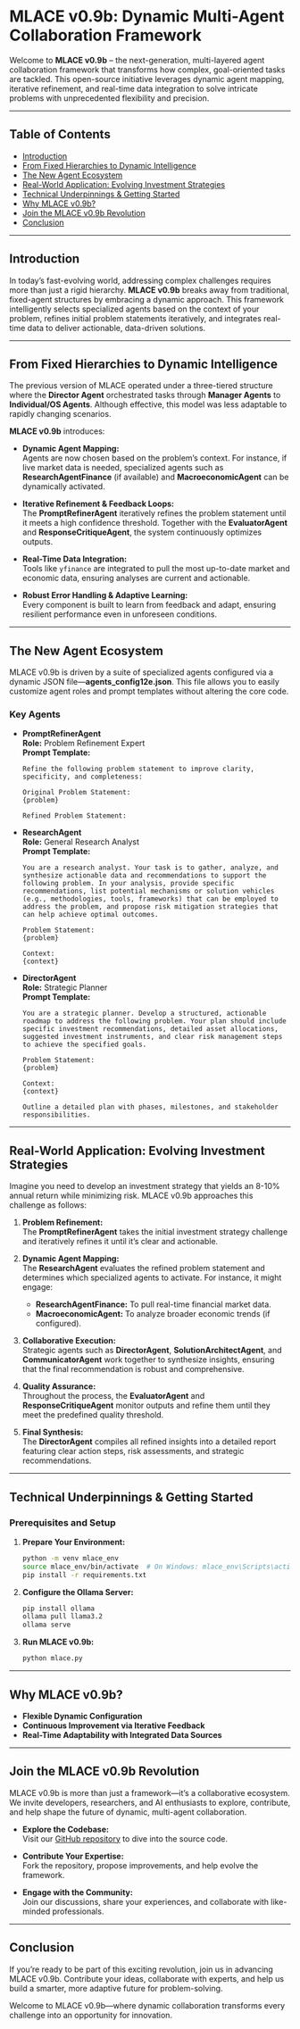 # MLACE v0.9b: Dynamic Multi-Agent Collaboration Framework

Welcome to **MLACE v0.9b** – the next-generation, multi-layered agent collaboration framework that transforms how complex, goal-oriented tasks are tackled. This open-source initiative leverages dynamic agent mapping, iterative refinement, and real-time data integration to solve intricate problems with unprecedented flexibility and precision.

---

## Table of Contents

- [Introduction](#introduction)
- [From Fixed Hierarchies to Dynamic Intelligence](#from-fixed-hierarchies-to-dynamic-intelligence)
- [The New Agent Ecosystem](#the-new-agent-ecosystem)
- [Real-World Application: Evolving Investment Strategies](#real-world-application-evolving-investment-strategies)
- [Technical Underpinnings & Getting Started](#technical-underpinnings--getting-started)
- [Why MLACE v0.9b?](#why-mlace-20)
- [Join the MLACE v0.9b Revolution](#join-the-mlace-20-revolution)
- [Conclusion](#conclusion)

---

## Introduction

In today’s fast-evolving world, addressing complex challenges requires more than just a rigid hierarchy. **MLACE v0.9b** breaks away from traditional, fixed-agent structures by embracing a dynamic approach. This framework intelligently selects specialized agents based on the context of your problem, refines initial problem statements iteratively, and integrates real-time data to deliver actionable, data-driven solutions.

---

## From Fixed Hierarchies to Dynamic Intelligence

The previous version of MLACE operated under a three-tiered structure where the **Director Agent** orchestrated tasks through **Manager Agents** to **Individual/OS Agents**. Although effective, this model was less adaptable to rapidly changing scenarios.

**MLACE v0.9b** introduces:

- **Dynamic Agent Mapping:**  
  Agents are now chosen based on the problem’s context. For instance, if live market data is needed, specialized agents such as **ResearchAgentFinance** (if available) and **MacroeconomicAgent** can be dynamically activated.
  
- **Iterative Refinement & Feedback Loops:**  
  The **PromptRefinerAgent** iteratively refines the problem statement until it meets a high confidence threshold. Together with the **EvaluatorAgent** and **ResponseCritiqueAgent**, the system continuously optimizes outputs.
  
- **Real-Time Data Integration:**  
  Tools like `yfinance` are integrated to pull the most up-to-date market and economic data, ensuring analyses are current and actionable.
  
- **Robust Error Handling & Adaptive Learning:**  
  Every component is built to learn from feedback and adapt, ensuring resilient performance even in unforeseen conditions.

---

## The New Agent Ecosystem

MLACE v0.9b is driven by a suite of specialized agents configured via a dynamic JSON file—**agents_config12e.json**. This file allows you to easily customize agent roles and prompt templates without altering the core code.

### Key Agents

- **PromptRefinerAgent**  
  **Role:** Problem Refinement Expert  
  **Prompt Template:**  
  ```
  Refine the following problem statement to improve clarity, specificity, and completeness:

  Original Problem Statement:
  {problem}

  Refined Problem Statement:
  ```

- **ResearchAgent**  
  **Role:** General Research Analyst  
  **Prompt Template:**  
  ```
  You are a research analyst. Your task is to gather, analyze, and synthesize actionable data and recommendations to support the following problem. In your analysis, provide specific recommendations, list potential mechanisms or solution vehicles (e.g., methodologies, tools, frameworks) that can be employed to address the problem, and propose risk mitigation strategies that can help achieve optimal outcomes.

  Problem Statement:
  {problem}

  Context:
  {context}
  ```

- **DirectorAgent**  
  **Role:** Strategic Planner  
  **Prompt Template:**  
  ```
  You are a strategic planner. Develop a structured, actionable roadmap to address the following problem. Your plan should include specific investment recommendations, detailed asset allocations, suggested investment instruments, and clear risk management steps to achieve the specified goals.

  Problem Statement:
  {problem}

  Context:
  {context}

  Outline a detailed plan with phases, milestones, and stakeholder responsibilities.
  ```

---

## Real-World Application: Evolving Investment Strategies

Imagine you need to develop an investment strategy that yields an 8-10% annual return while minimizing risk. MLACE v0.9b approaches this challenge as follows:

1. **Problem Refinement:**  
   The **PromptRefinerAgent** takes the initial investment strategy challenge and iteratively refines it until it’s clear and actionable.

2. **Dynamic Agent Mapping:**  
   The **ResearchAgent** evaluates the refined problem statement and determines which specialized agents to activate. For instance, it might engage:
   - **ResearchAgentFinance:** To pull real-time financial market data.
   - **MacroeconomicAgent:** To analyze broader economic trends (if configured).

3. **Collaborative Execution:**  
   Strategic agents such as **DirectorAgent**, **SolutionArchitectAgent**, and **CommunicatorAgent** work together to synthesize insights, ensuring that the final recommendation is robust and comprehensive.

4. **Quality Assurance:**  
   Throughout the process, the **EvaluatorAgent** and **ResponseCritiqueAgent** monitor outputs and refine them until they meet the predefined quality threshold.

5. **Final Synthesis:**  
   The **DirectorAgent** compiles all refined insights into a detailed report featuring clear action steps, risk assessments, and strategic recommendations.

---

## Technical Underpinnings & Getting Started

### Prerequisites and Setup

1. **Prepare Your Environment:**  
   ```bash
   python -m venv mlace_env
   source mlace_env/bin/activate  # On Windows: mlace_env\Scripts\activate
   pip install -r requirements.txt
   ```

2. **Configure the Ollama Server:**  
   ```bash
   pip install ollama
   ollama pull llama3.2
   ollama serve
   ```

3. **Run MLACE v0.9b:**  
   ```bash
   python mlace.py
   ```

---

## Why MLACE v0.9b?

- **Flexible Dynamic Configuration**
- **Continuous Improvement via Iterative Feedback**
- **Real-Time Adaptability with Integrated Data Sources**

---

## Join the MLACE v0.9b Revolution

MLACE v0.9b is more than just a framework—it’s a collaborative ecosystem. We invite developers, researchers, and AI enthusiasts to explore, contribute, and help shape the future of dynamic, multi-agent collaboration.

- **Explore the Codebase:**  
  Visit our [GitHub repository](https://github.com/yourusername/mlace2.0) to dive into the source code.

- **Contribute Your Expertise:**  
  Fork the repository, propose improvements, and help evolve the framework.

- **Engage with the Community:**  
  Join our discussions, share your experiences, and collaborate with like-minded professionals.

---

## Conclusion

If you’re ready to be part of this exciting revolution, join us in advancing MLACE v0.9b. Contribute your ideas, collaborate with experts, and help us build a smarter, more adaptive future for problem-solving.

Welcome to MLACE v0.9b—where dynamic collaboration transforms every challenge into an opportunity for innovation.

